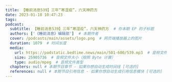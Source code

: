 ```yaml
---
title: 【睡前消息539】三年“寒湿疫”，六天神药方
date: 2023-01-18 10:47:23
tags:
podcast:
  subtitle: 【睡前消息539】三年“寒湿疫”，六天神药方  # 你本期 EP 的子标题
  authors: ['《睡前消息》编辑部']  # 本期作者
  cover: /podcasts/main/assets/logo.png  # 网页端播放器上的图片
  duration: 1079  # 时间长度
  media:
    url: https://podstatic.bedtime.news/main/501-600/539.mp3  # 音频文件
    size: 25905736  # 音频文件大小（按照 Byte 计算）
    type: audio/mpeg  # 音频文件类型
  chapters: null # 本期节目章节 - 如果你想自动生成时间线 [可选的]
  references: null # 本期节目引用信息 - 如果你想自动生成引用信息模块 [可选的]
---
```

